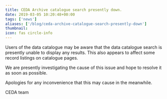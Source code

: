 ```yaml
---
title: CEDA Archive catalogue search presently down.
date: 2019-03-05 10:20:48+00:00
tags: ['news']
aliases: ['/blog/ceda-archive-catalogue-search-presently-down']
thumbnail: 
icon: fas circle-info
---
```

Users of the data catalogue may be aware that the data catalogue search is presently unable to display any results. This also appears to affect some record listings on catalogue pages.


We are presently investigating the cause of this issue and hope to resolve it as soon as possible.


Apologies for any inconvenience that this may cause in the meanwhile.


CEDA team


